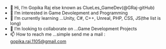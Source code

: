 - 👋 Hi, I’m Gopika Raj else known as ClueLes_GameDev(@GRaj-gitHub)
- 👀 I’m interested in Game Devolepment and Programming
- 🌱 I’m currently learning ...Unity, C#, C++, Unreal, PHP, CSS, JS(the list is long) 
- 💞️ I’m looking to collaborate on ...Game Development Projects
- 📫 How to reach me ...simple send me a mail : gopika.raj.1105@gmail.com

<!---
GRaj-gitHub/GRaj-gitHub is a ✨ special ✨ repository because its `README.md` (this file) appears on your GitHub profile.
You can click the Preview link to take a look at your changes.
--->

